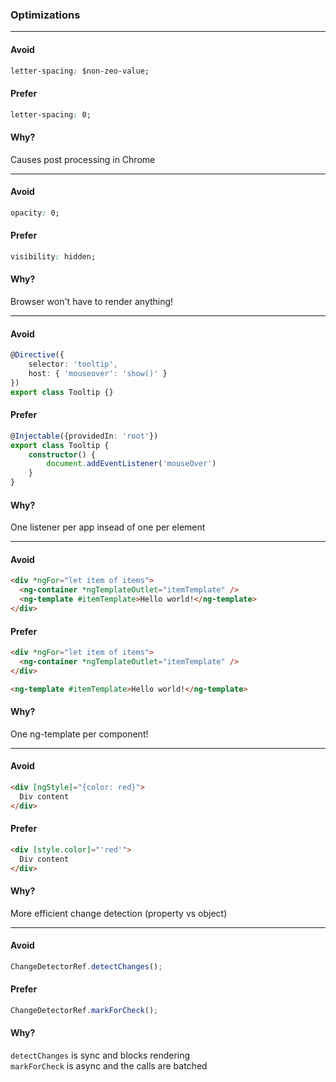 ### Optimizations

---

#### Avoid
```css
letter-spacing: $non-zeo-value;
```

#### Prefer
```css
letter-spacing: 0;
```

#### Why?
Causes post processing in Chrome

---

#### Avoid
```css
opacity: 0;
```

#### Prefer
```css
visibility: hidden;
```

#### Why?
Browser won't have to render anything!

---

#### Avoid
```ts
@Directive({
    selector: 'tooltip',
    host: { 'mouseover': 'show()' }
})
export class Tooltip {}
```

#### Prefer
```ts
@Injectable({providedIn: 'root'})
export class Tooltip {
    constructor() {
        document.addEventListener('mouseOver')
    }
}
```

#### Why?
One listener per app insead of one per element

---

#### Avoid
```html
<div *ngFor="let item of items">
  <ng-container *ngTemplateOutlet="itemTemplate" />
  <ng-template #itemTemplate>Hello world!</ng-template>
</div>
```

#### Prefer
```html
<div *ngFor="let item of items">
  <ng-container *ngTemplateOutlet="itemTemplate" />
</div>

<ng-template #itemTemplate>Hello world!</ng-template>
```

#### Why?
One ng-template per component!

---

#### Avoid
```html
<div [ngStyle]="{color: red}">
  Div content
</div>
```

#### Prefer
```html
<div [style.color]="'red'">
  Div content
</div>
```

#### Why?
More efficient change detection (property vs object)

---

#### Avoid
```ts
ChangeDetectorRef.detectChanges();
```

#### Prefer
```ts
ChangeDetectorRef.markForCheck();
```

#### Why?
`detectChanges` is sync and blocks rendering  
`markForCheck` is async and the calls are batched